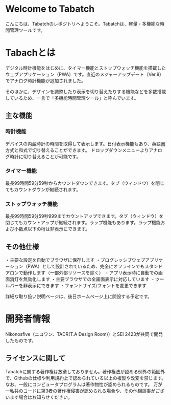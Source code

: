 # Welcome to Tabatch

こんにちは、Tabatchのレポジトリへようこそ。Tabatchは、軽量・多機能な時間管理ツールです。


# Tabachとは

デジタル時計機能をはじめに、タイマー機能とストップウォッチ機能を搭載したウェブアプリケーション（PWA）です。直近のメジャーアップデート（Ver.8）でアナログ時計機能が追加されました。

そのほかに、デザインを調整したり表示を切り替えたりする機能などを多数搭載しているため、一言で「多機能時間管理ツール」と呼んでいます。

## 主な機能
### 時計機能

デバイスの内蔵時計の時間を取得して表示します。日付表示機能もあり、英語圏方式と和式で切り替えることができます。
ドロップダウンメニューよりアナログ時計に切り替えることが可能です。

### タイマー機能

最長99時間59分59秒からカウントダウンできます。タブ（ウィンドウ）を閉じてもカウントダウンが継続されます。

### ストップウォッチ機能

最長99時間59分59秒999までカウントアップできます。タブ（ウィンドウ）を閉じてもカウントアップが継続されます。ラップ機能もあります。ラップ機能および小数点以下の桁は非表示にできます。

## その他仕様

・主要な設定を自動でブラウザに保存します
・プログレッシブウェブアプリケーション（PWA）として設計されているため、完全にオフラインでもスタンドアロンで動作します（一部外部リソースを除く）
・アプリ表示時に自動での画面消灯を無効化します
・主要ブラウザでの全画面表示に対応しています
・ツールバーを非表示にできます
・フォントサイズ/フォントを変更できます

詳細な取り扱い説明ページは、後日ホームページ上に開設する予定です。

# 開発者情報
Nikonosfive（ニコワン、TADR(T.A Design Room)）とSEI 2423が共同で開発したものです。

## ライセンスに関して

Tabatchに関する著作権は放棄しておりません。著作権法が認める例外の範囲外で、Githubの仕様や利用規約上で認められている以上の複製や改変を禁じます。
なお、一般にコンピュータプログラムは著作物性が認められるものです。
万が一私共のコードに第3者の著作権侵害が認められる場合や、その他相談事がございます場合はお知らせください。

